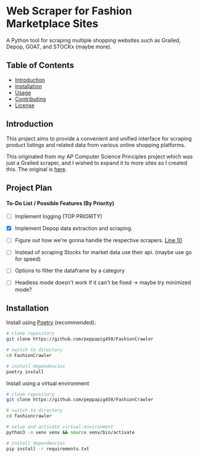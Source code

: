 # Web Scraper for Fashion Marketplace Sites

A Python tool for scraping multiple shopping websites such as Grailed, Depop, GOAT, and STOCKx (maybe more).

## Table of Contents

- [Introduction](#introduction)
- [Installation](#installation)
- [Usage](#usage)
- [Contributing](#contributing)
- [License](#license)


## Introduction

This project aims to provide a convenient and unified interface for scraping product listings and related data from various online shopping platforms.

This originated from my AP Computer Science Principles project which was just a Grailed scraper, and I wished to expand it to more sites so I created this.
The original is [here](https://github.com/peppapig450/final-create-task-scraping).


## Project Plan

#### To-Do List / Possible Features (By Priority)

- [ ] Implement logging (TOP PRIORITY)

- [X] Implement Depop data extraction and scraping.

- [ ] Figure out how we're gonna handle the respective scrapers. [Line 10](https://github.com/peppapig450/FashionCrawler/blob/main/main.py#L10)

- [ ] Instead of scraping Stockx for market data use their api. (maybe use go for speed)

- [ ] Options to filter the dataframe by a category

- [ ] Headless mode doesn't work if it can't be fixed -> maybe try minimized mode?

## Installation

Install using [Poetry](https://python-poetry.org/) (recommended):

```bash
# clone repository
git clone https://github.com/peppapig450/FashionCrawler

# switch to directory
cd FashionCrawler

# install dependencies
poetry install
```

Install using a virtual environment

```bash
# clone repository
git clone https://github.com/peppapig450/FashionCrawler

# switch to directory
cd fashioncrawler

# setup and activate virtual environment
python3 -m venv venv && source venv/bin/activate

# install dependencies
pip install -r requirements.txt
```
